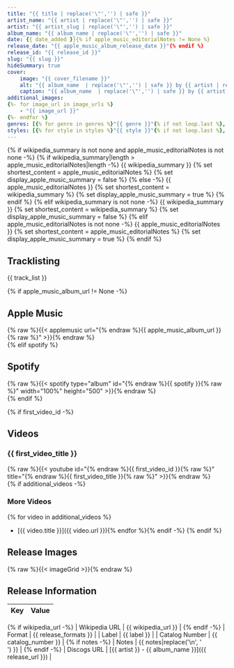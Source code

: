```yaml
---
title: "{{ title | replace('\"','') | safe }}"
artist_name: "{{ artist | replace('\"','') | safe }}"
artist: "{{ artist_slug | replace('\"','') | safe }}"
album_name: "{{ album_name | replace('\"','') | safe }}"
date: {{ date_added }}{% if apple_music_editorialNotes != None %}
release_date: "{{ apple_music_album_release_date }}"{% endif %}
release_id: "{{ release_id }}"
slug: "{{ slug }}"
hideSummary: true
cover:
    image: "{{ cover_filename }}"
    alt: "{{ album_name  | replace('\"','') | safe }} by {{ artist | replace('\"','') | safe  }}"
    caption: "{{ album_name  | replace('\"','') | safe }} by {{ artist  | replace('\"','') | safe }}"
additional_images:
{%- for image_url in image_urls %}
    - "{{ image_url }}"
{%- endfor %}
genres: [{% for genre in genres %}"{{ genre }}"{% if not loop.last %}, {% endif %}{% endfor %}]
styles: [{% for style in styles %}"{{ style }}"{% if not loop.last %}, {% endif %}{% endfor %}]
---
```


{% if wikipedia_summary is not none and apple_music_editorialNotes is not none -%}
    {% if wikipedia_summary|length > apple_music_editorialNotes|length -%}
        {{ wikipedia_summary }}
        {% set shortest_content = apple_music_editorialNotes %}
        {% set display_apple_music_summary = false %}
    {% else -%}
        {{ apple_music_editorialNotes }}
        {% set shortest_content = wikipedia_summary %}
        {% set display_apple_music_summary = true %}
    {% endif %}
{% elif wikipedia_summary is not none -%}
    {{ wikipedia_summary }}
    {% set shortest_content = wikipedia_summary %}
    {% set display_apple_music_summary = false %}
{% elif apple_music_editorialNotes is not none -%}
    {{ apple_music_editorialNotes }}
    {% set shortest_content = apple_music_editorialNotes %}
    {% set display_apple_music_summary = true %}
{% endif %}

## Tracklisting
{{ track_list }}

{% if apple_music_album_url != None -%}
## Apple Music
{% raw %}{{< applemusic url="{% endraw %}{{ apple_music_album_url }}{% raw %}" >}}{% endraw %}<br>
{% elif spotify %}
## Spotify
{% raw %}{{< spotify type="album" id="{% endraw %}{{ spotify }}{% raw %}" width="100%" height="500" >}}{% endraw %}<br>
{% endif %}

{% if first_video_id -%}
## Videos
### {{ first_video_title }}
{% raw %}{{< youtube id="{% endraw %}{{ first_video_id }}{% raw %}" title="{% endraw %}{{ first_video_title }}{% raw %}" >}}{% endraw %}<br>
{% if additional_videos -%}
### More Videos
{% for video in additional_videos %}
- [{{ video.title }}]({{ video.url }}){% endfor %}{% endif -%}
{% endif %}
## Release Images
{% raw %}{{< imageGrid >}}{% endraw %}

## Release Information
|  Key           | Value                                                |
| ---------------| ---------------------------------------------------- |
{% if wikipedia_url -%}
| Wikipedia URL | {{ wikipedia_url }} |
{% endif -%}
| Format         | {{ release_formats }} |
| Label          | {{ label }} |
| Catalog Number | {{ catalog_number }} |
{% if notes -%}
| Notes | {{ notes|replace('\n', '<br>') }} |
{% endif -%}
| Discogs URL    | [{{ artist }} - {{ album_name }}]({{ release_url }}) |

